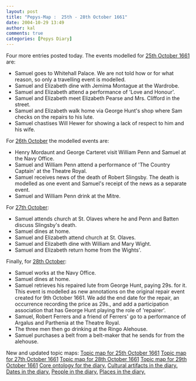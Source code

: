 ```yaml
---
layout: post
title: "Pepys-Map :  25th - 28th October 1661"
date: 2004-10-29 13:49
author: kal
comments: true
categories: [Pepys Diary]
---
```

Four more entries posted today.
The events modelled for <a href="http://www.pepysdiary.com/archive/1661/10/25/index.php">25th October 1661</a> are:
<ul><li>Samuel goes to Whitehall Palace. We are not told how or for what reason, so only a travelling event is modelled.</li><li>Samuel and Elizabeth dine with Jemima Montague at the Wardrobe.</li><li>Samuel and Elizabeth attend a performance of 'Love and Honour'.</li><li>Samuel and Elizabeth meet Elizabeth Pearse and Mrs. Clifford in the street.</li><li>Samuel and Elizabeth walk home via George Hunt's shop where Sam checks on the repairs to his lute.</li><li>Samuel chastises Will Hewer for showing a lack of respect to him and his wife.</li></ul>
For <a href="http://www.pepysdiary.com/archive/1661/10/26/index.php">26th October</a> the modelled events are:
<ul><li>Henry Mordaunt and George Carteret visit William Penn and Samuel at the Navy Office.</li><li>Samuel and William Penn attend a performance of 'The Country Captain' at the Theatre Royal.</li><li>Samuel receives news of the death of Robert Slingsby. The death is modelled as one event and Samuel's receipt of the news as a separate event.</li><li>Samuel and William Penn drink at the Mitre.</li></ul>
For <a href="http://www.pepysdiary.com/archive/1661/10/27/index.php">27th October</a>:
<ul><li>Samuel attends church at St. Olaves where he and Penn and Batten discuss Slingsby's death.</li><li>Samuel dines at home.</li><li>Samuel and Elizabeth attend church at St. Olaves.</li><li>Samuel and Elizabeth dine with William and Mary Wight.</li><li>Samuel and Elizabeth return home from the Wights'.</li></ul>
Finally, for <a href="http://www.pepysdiary.com/archive/1661/10/28/index.php">28th October</a>:
<ul><li>Samuel works at the Navy Office.</li><li>Samuel dines at home.</li><li>Samuel retrieves his repaired lute from George Hunt, paying 29s. for it. This event is modelled as new annotations on the original repair event created for 9th October 1661. We add the end date for the repair, an occurrence recording the price as 29s., and add a participation association that has George Hunt playing the role of 'repairer'.</li><li>Samuel, Robert Ferrers and a friend of Ferrers' go to a performance of Argalus and Parthenia at the Theatre Royal.</li><li>The three men then go drinking at the Ringo Alehouse.</li><li>Samuel purchases a belt from a belt-maker that he sends for from the alehouse.</li></ul>

<!--more-->
New and updated topic maps:
<a href="http://www.techquila.com/blog/archives/16611025.ltm">Topic map for 25th October 1661</a>
<a href="http://www.techquila.com/blog/archives/16611026.ltm">Topic map for 27th October 1661</a>
<a href="http://www.techquila.com/blog/archives/16611027.ltm">Topic map for 28th October 1661</a>
<a href="http://www.techquila.com/blog/archives/16611028.ltm">Topic map for 29th October 1661</a>
<a href="http://www.techquila.com/blog/archives/pepys-diary-ontology.ltm">Core ontology for the diary.</a>
<a href="http://www.techquila.com/blog/archives/pepys-diary-culture.ltm">Cultural artifacts in the diary.</a>
<a href="http://www.techquila.com/blog/archives/pepys-diary-dates.ltm">Dates in the diary.</a>
<a href="http://www.techquila.com/blog/archives/pepys-diary-people.ltm">People in the diary.</a>
<a href="http://www.techquila.com/blog/archives/pepys-diary-places.ltm">Places in the diary.</a>

